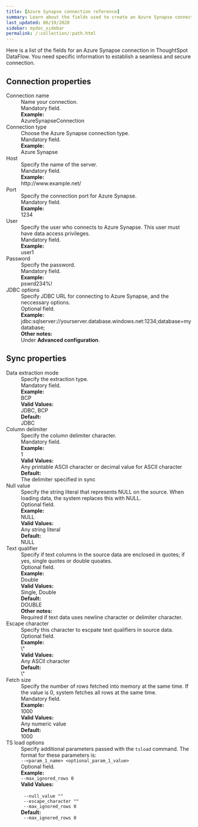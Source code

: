 ```yaml
---
title: [Azure Synapse connection reference]
summary: Learn about the fields used to create an Azure Synapse connection with ThoughtSpot DataFlow.
last_updated: 06/19/2020
sidebar: mydoc_sidebar
permalink: /:collection/:path.html
---
```


Here is a list of the fields for an Azure Synapse connection in ThoughtSpot DataFlow. You need specific information to establish a seamless and secure connection.

## Connection properties

<dl id="dataflow-azure-synapse-connection-properties">
<dlentry id="dataflow-azure-synapse-conn-connection-name"><dt>Connection name</dt><dd id="connection-name-description">Name your connection.</dd><dd id="connection-name-required">Mandatory field.</dd><dd id="connection-name-example"><strong>Example:</strong><br/>AzureSynapseConnection</dd></dlentry>
<dlentry id="dataflow-azure-synapse-conn-connection-type"><dt>Connection type</dt><dd id="connection-type-description">Choose the Azure Synapse connection type.</dd><dd id="connection-type-required">Mandatory field.</dd><dd id="connection-type-example"><strong>Example:</strong><br/>Azure Synapse</dd></dlentry>
<dlentry id="dataflow-azure-synapse-conn-host"><dt>Host</dt><dd id="host-description">Specify the name of the server.</dd><dd id="host-required">Mandatory field.</dd><dd id="host-example"><strong>Example:</strong><br/>http://www.example.net/</dd></dlentry>
<dlentry id="dataflow-azure-synapse-conn-port"><dt>Port</dt><dd id="port-description">Specify the connection port for Azure Synapse.</dd><dd id="port-required">Mandatory field.</dd><dd id="port-example"><strong>Example:</strong><br/>1234</dd></dlentry>
<dlentry id="dataflow-azure-synapse-conn-user"><dt>User</dt><dd id="user-description">Specify the user who connects to Azure Synapse. This user must have data access privileges.</dd><dd id="user-required">Mandatory field.</dd><dd id="user-example"><strong>Example:</strong><br/>user1</dd></dlentry>
<dlentry id="dataflow-azure-synapse-conn-password"><dt>Password</dt><dd id="password-description">Specify the password.</dd><dd id="password-required">Mandatory field.</dd><dd id="password-example"><strong>Example:</strong><br/>pswrd234%!</dd></dlentry>
<dlentry id="dataflow-azure-synapse-conn-jdbc-options"><dt>JDBC options</dt><dd id="jdbc-options-description">Specify JDBC URL for connecting to Azure Synapse, and the neccessary options.</dd><dd id="jdbc-options-required">Optional field.</dd><dd id="jdbc-options-example"><strong>Example:</strong><br/>jdbc:sqlserver://yourserver.database.windows.net:1234;database=mydatabase;</dd><dd id="jdbc-options-other"><strong>Other notes:</strong><br/>Under <strong>Advanced configuration</strong>.</dd></dlentry>
</dl>


## Sync properties

<dl id="dataflow-azure-synapse-sync-properties">
<dlentry id="dataflow-azure-synapse-sync-data-extraction-mode"><dt>Data extraction mode</dt><dd id="data-extraction-mode-description">Specify the extraction type.</dd><dd id="data-extraction-mode-required">Mandatory field.</dd><dd id="data-extraction-mode-example"><strong>Example:</strong><br/>BCP</dd><dd id="data-extraction-mode-valid-values"><strong>Valid Values:</strong><br/>JDBC, BCP</dd><dd id="data-extraction-mode-default"><strong>Default:</strong><br/>JDBC</dd></dlentry>
<dlentry id="dataflow-azure-synapse-sync-column-delimiter"><dt>Column delimiter</dt><dd id="column-delimiter-description">Specify the column delimiter character.</dd><dd id="column-delimiter-required">Mandatory field.</dd><dd id="column-delimiter-example"><strong>Example:</strong><br/>1</dd><dd id="column-delimiter-valid-values"><strong>Valid Values:</strong><br/>Any printable ASCII character or decimal value for ASCII character</dd><dd id="column-delimiter-default"><strong>Default:</strong><br/>The delimiter specified in sync</dd></dlentry>
<dlentry id="dataflow-azure-synapse-sync-null-value"><dt>Null value</dt><dd id="null-value-description">Specify the string literal that represents NULL on the source. When loading data, the system replaces this with NULL.</dd><dd id="null-value-required">Optional field.</dd><dd id="null-value-example"><strong>Example:</strong><br/>NULL</dd><dd id="null-value-valid-values"><strong>Valid Values:</strong><br/>Any string literal</dd><dd id="null-value-default"><strong>Default:</strong><br/>NULL</dd></dlentry>
<dlentry id="dataflow-azure-synapse-sync-text-qualifier"><dt>Text qualifier</dt><dd id="text-qualifier-description">Specify if text columns in the source data are enclosed in quotes; if yes, single quotes or double quoates.</dd><dd id="text-qualifier-required">Optional field.</dd><dd id="text-qualifier-example"><strong>Example:</strong><br/>Double</dd><dd id="text-qualifier-valid-values"><strong>Valid Values:</strong><br/>Single, Double</dd><dd id="text-qualifier-default"><strong>Default:</strong><br/>DOUBLE</dd><dd id="text-qualifier-other"><strong>Other notes:</strong><br/>Required if text data uses newline character or delimiter character.</dd></dlentry>
<dlentry id="dataflow-azure-synapse-sync-escape-character"><dt>Escape character</dt><dd id="escape-character-description">Specify this character to escpate text qualifiers in source data.</dd><dd id="escape-character-required">Optional field.</dd><dd id="escape-character-example"><strong>Example:</strong><br/>\"</dd><dd id="escape-character-valid-values"><strong>Valid Values:</strong><br/>Any ASCII character</dd><dd id="escape-character-default"><strong>Default:</strong><br/>\"</dd></dlentry>
<dlentry id="dataflow-azure-synapse-sync-fetch-size"><dt>Fetch size</dt><dd id="fetch-size-description">Specify the number of rows fetched into memory at the same time. If the value is 0, system fetches all rows at the same time.</dd><dd id="fetch-size-required">Mandatory field.</dd><dd id="fetch-size-example"><strong>Example:</strong><br/>1000</dd><dd id="fetch-size-valid-values"><strong>Valid Values:</strong><br/>Any numeric value</dd><dd id="fetch-size-default"><strong>Default:</strong><br/>1000</dd></dlentry>
<dlentry id="dataflow-azure-synapse-sync-ts-load-options"><dt>TS load options</dt><dd id="ts-load-options-description">Specify additional parameters passed with the <code>tsload</code> command. The format for these parameters is:<br/><code>--&lt;param_1_name&gt; &lt;optional_param_1_value&gt;</code></dd><dd id="ts-load-options-required">Optional field.</dd><dd id="ts-load-options-example"><strong>Example:</strong><br/><code>--max_ignored_rows 0</code></dd><dd id="ts-load-options-valid-values"><strong>Valid Values:</strong><br/><br/><code> --null_value ""</code><br/><code> --escape_character ""</code><br/><code> --max_ignored_rows 0</code></dd><dd id="ts-load-options-default"><strong>Default:</strong><br/><code> --max_ignored_rows 0</code></dd></dlentry></dl>
